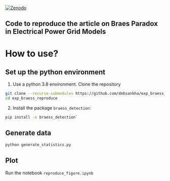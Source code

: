 
[![Zenodo](https://zenodo.org/badge/469394942.svg)]()

Code to reproduce the article on Braes Paradox in Electrical Power Grid Models
------------------------------------------------------------------------------

# How to use?
## Set up the python environment
1. Use a python 3.8 environment. Clone the repository
```bash
git clone --recurse-submodules https://github.com/debsankha/exp_braess_reproduce.git
cd exp_braess_reproduce
```
2. Install the package `braess_detection`:
```bash
pip install -e braess_detection`
```

## Generate data
```bash
python generate_statistics.py
```
## Plot
Run the notebook `reproduce_figure.ipynb`
